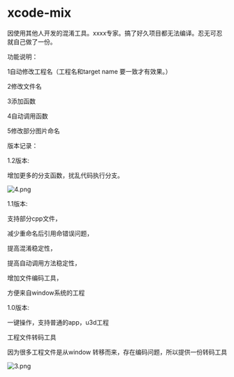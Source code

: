 # xcode-mix


因使用其他人开发的混淆工具。xxxx专家。搞了好久项目都无法编译。忍无可忍就自己做了一份。


功能说明：

1自动修改工程名（工程名和target name 要一致才有效果。）

2修改文件名

3添加函数

4自动调用函数

5修改部分图片命名





版本记录：

1.2版本:

增加更多的分支函数，扰乱代码执行分支。


![4.png](https://raw.githubusercontent.com/radish2012/xcode-mix/master/4.png)

1.1版本:

支持部分cpp文件，

减少重命名后引用命错误问题，

提高混淆稳定性，

提高自动调用方法稳定性，

增加文件编码工具，

方便来自window系统的工程




1.0版本:

一键操作，支持普通的app，u3d工程




工程文件转码工具

因为很多工程文件是从window 转移而来，存在编码问题，所以提供一份转码工具

![3.png](https://raw.githubusercontent.com/radish2012/xcode-mix/master/3.png)

